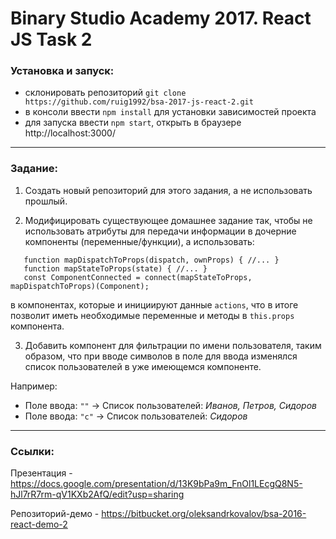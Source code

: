 Binary Studio Academy 2017. React JS Task 2
====

### Установка и запуск:

  - склонировать репозиторий `git clone https://github.com/ruig1992/bsa-2017-js-react-2.git`
  - в консоли ввести `npm install` для установки зависимостей проекта
  - для запуска ввести `npm start`, открыть в браузере http://localhost:3000/

***

### Задание:

1. Создать новый репозиторий для этого задания, а не использовать прошлый.  

2. Модифицировать существующее домашнее задание так, чтобы не использовать атрибуты для передачи информации в дочерние компоненты (переменные/функции), a использовать:  
```
   function mapDispatchToProps(dispatch, ownProps) { //... }  
   function mapStateToProps(state) { //... }  
   const ComponentConnected = connect(mapStateToProps, mapDispatchToProps)(Component);  
```

в компонентах, которые и инициируют данные `actions`, что в итоге позволит иметь необходимые переменные и методы в `this.props` компонента.  

3. Добавить компонент для фильтрации по имени пользователя, таким образом, что при вводе символов в поле для ввода изменялся список пользователей в уже имеющемся компоненте.  

Например:  

  - Поле ввода: `""`   ->  Список пользователей: _Иванов, Петров, Сидоров_  
  - Поле ввода: `"с"`  ->  Список пользователей: _Сидоров_  

***

### Ссылки:

Презентация - https://docs.google.com/presentation/d/13K9bPa9m_FnOl1LEcgQ8N5-hJl7rR7rm-qV1KXb2AfQ/edit?usp=sharing  

Репозиторий-демо - https://bitbucket.org/oleksandrkovalov/bsa-2016-react-demo-2
